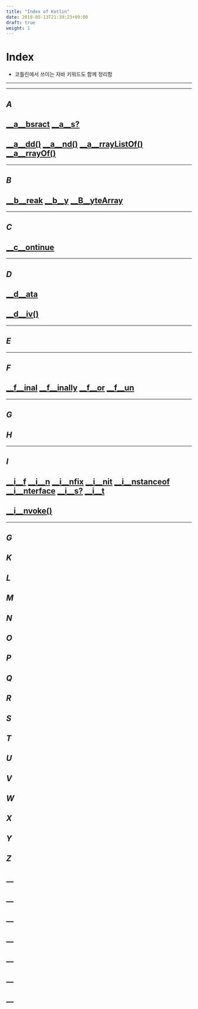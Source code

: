 ```yaml
---
title: "Index of Kotlin"
date: 2018-05-13T21:39:23+09:00
draft: true
weight: 1
---
```

# __Index__

- 코틀린에서 쓰이는 자바 키워드도 함께 정리함

----------------------------------------------------
-----------------------------------------------

## ___A___
## [__a__bsract](#absract) [__a__s?](#as,as?)
## [__a__dd()](#add()) [__a__nd()](#and()) [__a__rrayListOf()](#arrayListOf()) [__a__rrayOf()](#arrayOf)

----------------------------------------------------------

## ___B___
## [__b__reak](#break,continue) [__b__y](#by) [__B__yteArray](#ByteArray)

---------------------------------------------

## ___C___
## [__c__ontinue](#break,continue)

-------------------------

## ___D___
## [__d__ata](#data) &nbsp;
## [__d__iv()](#div()) &nbsp;

----------------------------------

## ___E___

-----------------------------------------------

## _F_
## [__f__inal](#final) [__f__inally](#finally) [__f__or](#for) [__f__un](#fun)

--------------------------
## _G_
## _H_
------------------------------------------
## ___I___
## [__i__f](#if) [__i__n](#in) [__i__nfix](#infix) [__i__nit](#init) [__i__nstanceof](#instanceof) [__i__nterface](#interface) [__i__s?](#is,is?) [__i__t](#it)
## [__i__nvoke()](#invoke)
--------------------------------------
## _G_
## _K_
## _L_
## _M_
## _N_
## _O_
## _P_
## _Q_
## _R_
## _S_
## _T_
## _U_
## _V_
## _W_
## _X_
## _Y_
## _Z_
## __
## __
## __
## __
## __
## __
## __



